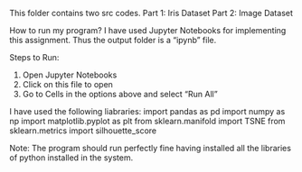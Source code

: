 This folder contains two src codes. 
Part 1: Iris Dataset
Part 2: Image Dataset

How to run my program?
I have used Jupyter Notebooks for implementing this assignment. Thus the output folder is a “ipynb” file.

Steps to Run:
1. Open Jupyter Notebooks
2. Click on this file to open
3. Go to Cells in the options above and select “Run All”

I have used the following liabraries:
import pandas as pd
import numpy as np
import matplotlib.pyplot as plt
from sklearn.manifold import TSNE
from sklearn.metrics import  silhouette_score



Note: The program should run perfectly fine having installed all the libraries of python installed in the system.
